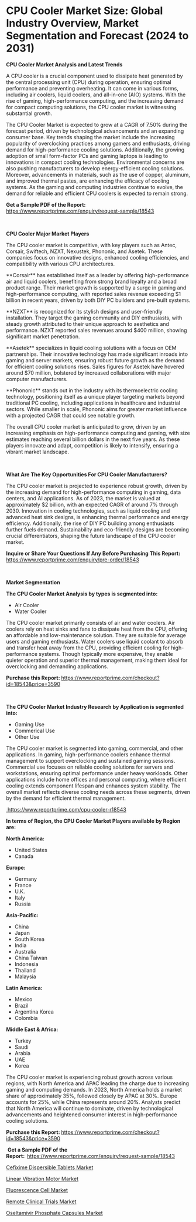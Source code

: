 <p><h1>CPU Cooler Market Size: Global Industry Overview, Market Segmentation and Forecast (2024 to 2031)</h1></p><p><strong>CPU Cooler Market Analysis and Latest Trends</strong></p>
<p><p>A CPU cooler is a crucial component used to dissipate heat generated by the central processing unit (CPU) during operation, ensuring optimal performance and preventing overheating. It can come in various forms, including air coolers, liquid coolers, and all-in-one (AIO) systems. With the rise of gaming, high-performance computing, and the increasing demand for compact computing solutions, the CPU cooler market is witnessing substantial growth.</p><p>The CPU Cooler Market is expected to grow at a CAGR of 7.50% during the forecast period, driven by technological advancements and an expanding consumer base. Key trends shaping the market include the increasing popularity of overclocking practices among gamers and enthusiasts, driving demand for high-performance cooling solutions. Additionally, the growing adoption of small form-factor PCs and gaming laptops is leading to innovations in compact cooling technologies. Environmental concerns are also pushing manufacturers to develop energy-efficient cooling solutions. Moreover, advancements in materials, such as the use of copper, aluminum, and improved thermal pastes, are enhancing the efficacy of cooling systems. As the gaming and computing industries continue to evolve, the demand for reliable and efficient CPU coolers is expected to remain strong.</p></p>
<p><strong>Get a Sample PDF of the Report:&nbsp;</strong> <a href="https://www.reportprime.com/enquiry/request-sample/18543?utm_campaign=1091&utm_medium=2&utm_source=Github&utm_content=ia&utm_term=21112024&utm_id=cpu-cooler">https://www.reportprime.com/enquiry/request-sample/18543</a></p>
<p>&nbsp;</p>
<p><strong>CPU Cooler Major Market Players</strong></p>
<p><p>The CPU cooler market is competitive, with key players such as Antec, Corsair, Swiftech, NZXT, Nexustek, Phononic, and Asetek. These companies focus on innovative designs, enhanced cooling efficiencies, and compatibility with various CPU architectures.</p><p>**Corsair** has established itself as a leader by offering high-performance air and liquid coolers, benefiting from strong brand loyalty and a broad product range. Their market growth is supported by a surge in gaming and high-performance computing, with reported sales revenue exceeding $1 billion in recent years, driven by both DIY PC builders and pre-built systems.</p><p>**NZXT** is recognized for its stylish designs and user-friendly installation. They target the gaming community and DIY enthusiasts, with steady growth attributed to their unique approach to aesthetics and performance. NZXT reported sales revenues around $400 million, showing significant market penetration.</p><p>**Asetek** specializes in liquid cooling solutions with a focus on OEM partnerships. Their innovative technology has made significant inroads into gaming and server markets, ensuring robust future growth as the demand for efficient cooling solutions rises. Sales figures for Asetek have hovered around $70 million, bolstered by increased collaborations with major computer manufacturers.</p><p>**Phononic** stands out in the industry with its thermoelectric cooling technology, positioning itself as a unique player targeting markets beyond traditional PC cooling, including applications in healthcare and industrial sectors. While smaller in scale, Phononic aims for greater market influence with a projected CAGR that could see notable growth.</p><p>The overall CPU cooler market is anticipated to grow, driven by an increasing emphasis on high-performance computing and gaming, with size estimates reaching several billion dollars in the next five years. As these players innovate and adapt, competition is likely to intensify, ensuring a vibrant market landscape.</p></p>
<p>&nbsp;</p>
<p><strong>What Are The Key Opportunities For CPU Cooler Manufacturers?</strong></p>
<p><p>The CPU cooler market is projected to experience robust growth, driven by the increasing demand for high-performance computing in gaming, data centers, and AI applications. As of 2023, the market is valued at approximately $2 billion, with an expected CAGR of around 7% through 2030. Innovation in cooling technologies, such as liquid cooling and advanced heat sink designs, is enhancing thermal performance and energy efficiency. Additionally, the rise of DIY PC building among enthusiasts further fuels demand. Sustainability and eco-friendly designs are becoming crucial differentiators, shaping the future landscape of the CPU cooler market.</p></p>
<p><strong>Inquire or Share Your Questions If Any Before Purchasing This Report:</strong> <a href="https://www.reportprime.com/enquiry/pre-order/18543?utm_campaign=1091&utm_medium=2&utm_source=Github&utm_content=ia&utm_term=21112024&utm_id=cpu-cooler">https://www.reportprime.com/enquiry/pre-order/18543</a></p>
<p>&nbsp;</p>
<p><strong>Market Segmentation</strong></p>
<p><strong>The CPU Cooler Market Analysis by types is segmented into:</strong></p>
<p><ul><li>Air Cooler</li><li>Water Cooler</li></ul></p>
<p><p>The CPU cooler market primarily consists of air and water coolers. Air coolers rely on heat sinks and fans to dissipate heat from the CPU, offering an affordable and low-maintenance solution. They are suitable for average users and gaming enthusiasts. Water coolers use liquid coolant to absorb and transfer heat away from the CPU, providing efficient cooling for high-performance systems. Though typically more expensive, they enable quieter operation and superior thermal management, making them ideal for overclocking and demanding applications.</p></p>
<p><strong>Purchase this Report:&nbsp;</strong><a href="https://www.reportprime.com/checkout?id=18543&price=3590&utm_campaign=1091&utm_medium=2&utm_source=Github&utm_content=ia&utm_term=21112024&utm_id=cpu-cooler">https://www.reportprime.com/checkout?id=18543&price=3590</a></p>
<p>&nbsp;</p>
<p><strong>The CPU Cooler Market Industry Research by Application is segmented into:</strong></p>
<p><ul><li>Gaming Use</li><li>Commerical Use</li><li>Other Use</li></ul></p>
<p><p>The CPU cooler market is segmented into gaming, commercial, and other applications. In gaming, high-performance coolers enhance thermal management to support overclocking and sustained gaming sessions. Commercial use focuses on reliable cooling solutions for servers and workstations, ensuring optimal performance under heavy workloads. Other applications include home offices and personal computing, where efficient cooling extends component lifespan and enhances system stability. The overall market reflects diverse cooling needs across these segments, driven by the demand for efficient thermal management.</p></p>
<p><a href="https://www.reportprime.com/cpu-cooler-r18543?utm_campaign=1091&utm_medium=2&utm_source=Github&utm_content=ia&utm_term=21112024&utm_id=cpu-cooler">&nbsp;https://www.reportprime.com/cpu-cooler-r18543</a></p>
<p><strong>In terms of Region, the CPU Cooler Market Players available by Region are:</strong></p>
<p>
    <p> <strong> North America: </strong>
        <ul>
            <li>United States</li>
            <li>Canada</li>
        </ul>
        </p> 
    <p> <strong> Europe: </strong>
        <ul>
            <li>Germany</li>
            <li>France</li>
            <li>U.K.</li>
            <li>Italy</li>
            <li>Russia</li>
        </ul>
        </p> 
    <p> <strong> Asia-Pacific: </strong>
        <ul>
            <li>China</li>
            <li>Japan</li>
            <li>South Korea</li>
            <li>India</li>
            <li>Australia</li>
            <li>China Taiwan</li>
            <li>Indonesia</li>
            <li>Thailand</li>
            <li>Malaysia</li>
        </ul>
        </p> 
    <p> <strong> Latin America: </strong>
        <ul>
            <li>Mexico</li>
            <li>Brazil</li>
            <li>Argentina Korea</li>
            <li>Colombia</li>
        </ul>
        </p> 
    <p> <strong> Middle East & Africa: </strong>
        <ul>
            <li>Turkey</li>
            <li>Saudi</li>
            <li>Arabia</li>
            <li>UAE</li>
            <li>Korea</li>
        </ul>
    </p>
    </p>
<p><p>The CPU cooler market is experiencing robust growth across various regions, with North America and APAC leading the charge due to increasing gaming and computing demands. In 2023, North America holds a market share of approximately 35%, followed closely by APAC at 30%. Europe accounts for 25%, while China represents around 20%. Analysts predict that North America will continue to dominate, driven by technological advancements and heightened consumer interest in high-performance cooling solutions.</p></p>
<p><strong>Purchase this Report: </strong><a href="https://www.reportprime.com/checkout?id=18543&price=3590&utm_campaign=1091&utm_medium=2&utm_source=Github&utm_content=ia&utm_term=21112024&utm_id=cpu-cooler">https://www.reportprime.com/checkout?id=18543&price=3590</a></p>
<p>&nbsp;<strong>Get a Sample PDF of the Report:&nbsp;&nbsp;</strong><a href="https://www.reportprime.com/enquiry/request-sample/18543?utm_campaign=1091&utm_medium=2&utm_source=Github&utm_content=ia&utm_term=21112024&utm_id=cpu-cooler">https://www.reportprime.com/enquiry/request-sample/18543</a></p>
<p><strong></strong></p>
<p><p><a href="https://issuu.com/reportprime-2/docs/cefixime-dispersible-tablets-market_96b33d99290547?utm_campaign=1091&utm_medium=2&utm_source=Github&utm_content=ia&utm_term=21112024&utm_id=cpu-cooler">Cefixime Dispersible Tablets Market</a></p><p><a href="https://github.com/MariaWashington76/Market-Research-Report-List-1/blob/main/linear-vibration-motor-market.md?utm_campaign=1091&utm_medium=2&utm_source=Github&utm_content=ia&utm_term=21112024&utm_id=cpu-cooler">Linear Vibration Motor Market</a></p><p><a href="https://www.linkedin.com/pulse/projected-growth-fluorescence-cell-market-size-scope-analysis-ubsce?utm_campaign=1091&utm_medium=2&utm_source=Github&utm_content=ia&utm_term=21112024&utm_id=cpu-cooler">Fluorescence Cell Market</a></p><p><a href="https://www.linkedin.com/pulse/remote-clinical-trials-market-size-share-analysis-forecasted-4c2xe?utm_campaign=1091&utm_medium=2&utm_source=Github&utm_content=ia&utm_term=21112024&utm_id=cpu-cooler">Remote Clinical Trials Market</a></p><p><a href="https://issuu.com/reportprime-2/docs/oseltamivir-phosphate-capsules-mark_ed263b5e9265cd?utm_campaign=1091&utm_medium=2&utm_source=Github&utm_content=ia&utm_term=21112024&utm_id=cpu-cooler">Oseltamivir Phosphate Capsules Market</a></p></p>